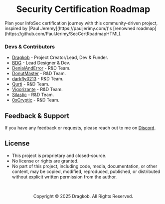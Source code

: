 <h1 align="center">
Security Certification Roadmap
</h1>
Plan your InfoSec certification journey with this community-driven project, inspired by [Paul Jeremy](https://pauljerimy.com/)'s [renowned roadmap](https://github.com/PaulJerimy/SecCertRoadmapHTML).

### Devs & Contributors

- [Dragkob](https://dragkob.com) - Project Creator/Lead, Dev & Funder.
- [BDG](https://bitsdigitalagency.com/) - Lead Designer & Dev.
- [DenialAndError](https://tryhackme.com/p/DenialAndError) - R&D Team.
- [DonutMaster](https://github.com/DonutMaster) - R&D Team.
- [darkfly0213](https://github.com/darkfly02131) - R&D Team.
- [Qurti](https://github.com/QurtiDev) - R&D Team.
- [Vigorizante](https://tryhackme.com/p/Vigorizante) - R&D Team.
- [Silastic](https://tryhackme.com/p/quadratary) - R&D Team.
- [0xCryptic](https://www.linkedin.com/in/joaquin-ocampo26/) - R&D Team.



## Feedback & Support

If you have any feedback or requests, please reach out to me on [Discord](https://discord.com/invite/vsUnG6EGku).


## License
- This project is proprietary and closed-source.
- No license or rights are granted.
- No part of this project, including code, media, documentation, or other content, may be copied, modified, reproduced, published, or distributed without explicit written permission from the author.
<br />
<p align="center">Copyright © 2025 Dragkob. All Rights Reserved.</p>
